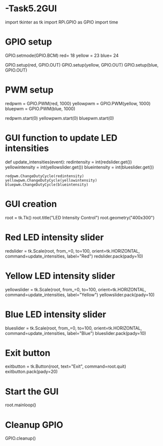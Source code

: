 # -Task5.2GUI

import tkinter as tk
import RPi.GPIO as GPIO
import time

# GPIO setup
GPIO.setmode(GPIO.BCM)
red= 18
yellow = 23
blue= 24

GPIO.setup(red, GPIO.OUT)
GPIO.setup(yellow, GPIO.OUT)
GPIO.setup(blue, GPIO.OUT)

# PWM setup
redpwm = GPIO.PWM(red, 1000)
yellowpwm = GPIO.PWM(yellow, 1000)
bluepwm = GPIO.PWM(blue, 1000)

redpwm.start(0)
yellowpwm.start(0)
bluepwm.start(0)

# GUI function to update LED intensities
def update_intensities(event):
    redintensity = int(redslider.get())
    yellowintensity = int(yellowslider.get())
    blueintensity = int(blueslider.get())

    redpwm.ChangeDutyCycle(redintensity)
    yellowpwm.ChangeDutyCycle(yellowintensity)
    bluepwm.ChangeDutyCycle(blueintensity)

# GUI creation
root = tk.Tk()
root.title("LED Intensity Control")
root.geometry("400x300")

# Red LED intensity slider
redslider = tk.Scale(root, from_=0, to=100, orient=tk.HORIZONTAL, command=update_intensities, label="Red")
redslider.pack(pady=10)

# Yellow LED intensity slider
yellowslider = tk.Scale(root, from_=0, to=100, orient=tk.HORIZONTAL, command=update_intensities, label="Yellow")
yellowslider.pack(pady=10)

# Blue LED intensity slider
blueslider = tk.Scale(root, from_=0, to=100, orient=tk.HORIZONTAL, command=update_intensities, label="Blue")
blueslider.pack(pady=10)

# Exit button
exitbutton = tk.Button(root, text="Exit", command=root.quit)
exitbutton.pack(pady=20)

# Start the GUI
root.mainloop()

# Cleanup GPIO
GPIO.cleanup()
